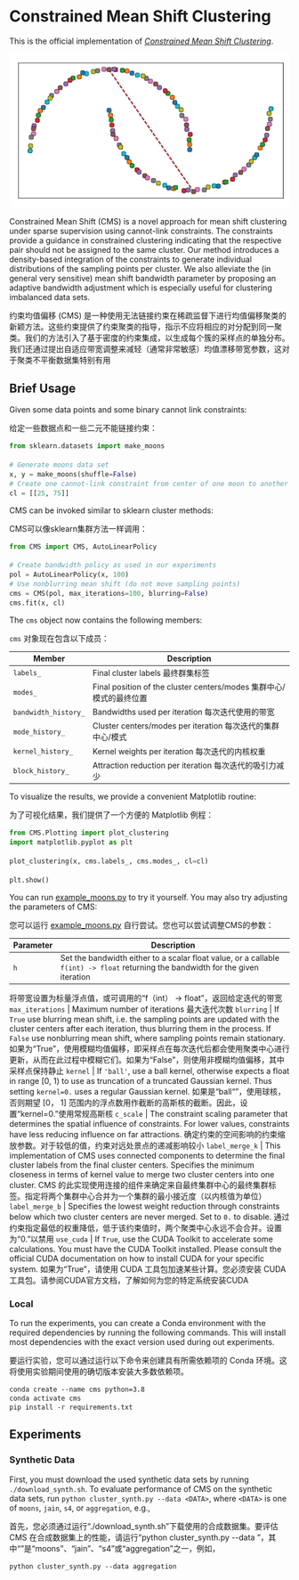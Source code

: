 # Constrained Mean Shift Clustering

This is the official implementation of [*Constrained Mean Shift Clustering*](http://www.tnt.uni-hannover.de/papers/data/1553/CMS.pdf).

![CMS Animation on Moons data set](ReadmeMoons.gif)

Constrained Mean Shift (CMS) is a novel approach for mean shift clustering under sparse supervision 
using cannot-link constraints. The constraints provide a guidance in constrained clustering 
indicating that the respective pair should not be assigned to the same cluster. 
Our method introduces a density-based integration of the constraints to generate individual 
distributions of the sampling points per cluster. We also alleviate the (in general very sensitive) 
mean shift bandwidth parameter by proposing an adaptive bandwidth adjustment which is especially 
useful for clustering imbalanced data sets.

约束均值偏移 (CMS) 是一种使用无法链接约束在稀疏监督下进行均值偏移聚类的新颖方法。这些约束提供了约束聚类的指导，指示不应将相应的对分配到同一聚类。我们的方法引入了基于密度的约束集成，以生成每个簇的采样点的单独分布。我们还通过提出自适应带宽调整来减轻（通常非常敏感）均值漂移带宽参数，这对于聚类不平衡数据集特别有用

## Brief Usage

Given some data points and some binary cannot link constraints:

给定一些数据点和一些二元不能链接约束：

```python
from sklearn.datasets import make_moons

# Generate moons data set
x, y = make_moons(shuffle=False)
# Create one cannot-link constraint from center of one moon to another
cl = [[25, 75]]
```

CMS can be invoked similar to sklearn cluster methods:

CMS可以像sklearn集群方法一样调用：

```python
from CMS import CMS, AutoLinearPolicy

# Create bandwidth policy as used in our experiments
pol = AutoLinearPolicy(x, 100)
# Use nonblurring mean shift (do not move sampling points)
cms = CMS(pol, max_iterations=100, blurring=False)
cms.fit(x, cl)
```

The `cms` object now contains the following members:

`cms` 对象现在包含以下成员：

Member | Description
--- | ---
`labels_` | Final cluster labels 最终群集标签
`modes_` | Final position of the cluster centers/modes 集群中心/模式的最终位置
`bandwidth_history_` | Bandwidths used per iteration 每次迭代使用的带宽
`mode_history_` | Cluster centers/modes per iteration 每次迭代的集群中心/模式
`kernel_history_` | Kernel weights per iteration 每次迭代的内核权重
`block_history_` | Attraction reduction per iteration 每次迭代的吸引力减少

To visualize the results, we provide a convenient Matplotlib routine:

为了可视化结果，我们提供了一个方便的 Matplotlib 例程：
```python
from CMS.Plotting import plot_clustering
import matplotlib.pyplot as plt

plot_clustering(x, cms.labels_, cms.modes_, cl=cl)

plt.show()
```

You can run [example_moons.py](example_moons.py) to try it yourself. You may also try adjusting the parameters of CMS:

您可以运行 [example_moons.py](example_moons.py) 自行尝试。您也可以尝试调整CMS的参数：

Parameter | Description
--- | ---
``h`` | Set the bandwidth either to a scalar float value, or a callable ``f(int) -> float`` returning the bandwidth for the given iteration
将带宽设置为标量浮点值，或可调用的“f（int） -> float”，返回给定迭代的带宽
``max_iterations`` | Maximum number of iterations
最大迭代次数
``blurring`` | If ``True`` use blurring mean shift, i.e. the sampling points are updated with the cluster centers after each iteration, thus blurring them in the process. If ``False`` use nonblurring mean shift, where sampling points remain stationary.
如果为“True”，使用模糊均值偏移，即采样点在每次迭代后都会使用聚类中心进行更新，从而在此过程中模糊它们。如果为“False”，则使用非模糊均值偏移，其中采样点保持静止
``kernel`` | If ``'ball'``, use a ball kernel, otherwise expects a float in range [0, 1) to use as truncation of a truncated Gaussian kernel. Thus setting ``kernel=0.`` uses a regular Gaussian kernel.
如果是“ball“”，使用球核，否则期望 [0， 1] 范围内的浮点数用作截断的高斯核的截断。因此，设置“kernel=0.”使用常规高斯核
``c_scale`` | The constraint scaling parameter that determines the spatial influence of constraints. For lower values, constraints have less reducing influence on far attractions.
确定约束的空间影响的约束缩放参数。对于较低的值，约束对远处景点的递减影响较小
``label_merge_k`` | This implementation of CMS uses connected components to determine the final cluster labels from the final cluster centers. Specifies the minimum closeness in terms of kernel value to merge two cluster centers into one cluster.
CMS 的此实现使用连接的组件来确定来自最终集群中心的最终集群标签。指定将两个集群中心合并为一个集群的最小接近度（以内核值为单位）
``label_merge_b`` | Specifies the lowest weight reduction through constraints below which two cluster centers are never merged. Set to ``0.`` to disable.
通过约束指定最低的权重降低，低于该约束值时，两个聚类中心永远不会合并。设置为“0.”以禁用
``use_cuda`` | If ``True``, use the CUDA Toolkit to accelerate some calculations. You must have the CUDA Toolkit installed. Please consult the official CUDA documentation on how to install CUDA for your specific system.
如果为“True”，请使用 CUDA 工具包加速某些计算。您必须安装 CUDA 工具包。请参阅CUDA官方文档，了解如何为您的特定系统安装CUDA

### Local

To run the experiments, you can create a Conda environment with the required dependencies by running the following commands. This will install most dependencies with the exact version used during out experiments.

要运行实验，您可以通过运行以下命令来创建具有所需依赖项的 Conda 环境。这将使用实验期间使用的确切版本安装大多数依赖项。
```shell
conda create --name cms python=3.8
conda activate cms
pip install -r requirements.txt
```
## Experiments

### Synthetic Data

First, you must download the used synthetic data sets by running `./download_synth.sh`. To evaluate performance of CMS on the synthetic data sets, run `python cluster_synth.py --data <DATA>`, where `<DATA>` is one of `moons`, `jain`, `s4`, or `aggregation`, e.g., 

首先，您必须通过运行“./download_synth.sh”下载使用的合成数据集。要评估 CMS 在合成数据集上的性能，请运行“python cluster_synth.py --data <DATA>”，其中“<DATA>”是“moons”、“jain”、“s4”或“aggregation”之一，例如，
```shell
python cluster_synth.py --data aggregation
```

